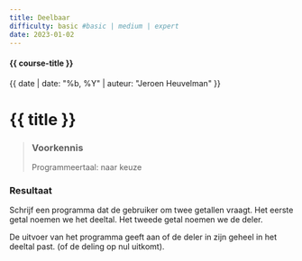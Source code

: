 ```yaml
---
title: Deelbaar
difficulty: basic #basic | medium | expert
date: 2023-01-02
---
```


#### {{ course-title }}
{{ date | date: "%b, %Y" | auteur: "Jeroen Heuvelman" }}


# {{ title }}

> ### Voorkennis
> Programmeertaal: naar keuze

### Resultaat
Schrijf een programma dat de gebruiker om twee getallen vraagt. Het
eerste getal noemen we het deeltal. Het tweede getal noemen we de deler.

De uitvoer van het programma geeft aan of de deler in zijn geheel in het
deeltal past. (of de deling op nul uitkomt).
